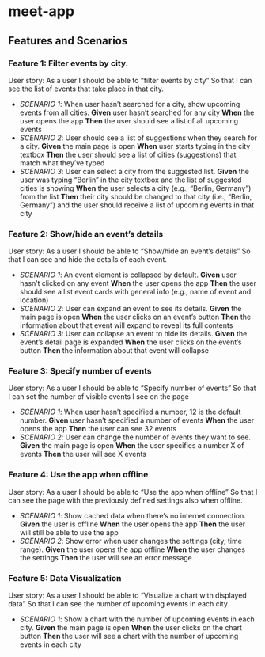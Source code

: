 # meet-app

## Features and Scenarios

### Feature 1: Filter events by city.

User story: As a user I should be able to “filter events by city” So that I can see the list of events that take place in that city.

- _SCENARIO 1_: When user hasn’t searched for a city, show upcoming events from all cities.
  **Given** user hasn’t searched for any city
  **When** the user opens the app
  **Then** the user should see a list of all upcoming events
- _SCENARIO 2_: User should see a list of suggestions when they search for a city.
  **Given** the main page is open
  **When** user starts typing in the city textbox
  **Then** the user should see a list of cities (suggestions) that match what they’ve typed
- _SCENARIO 3_: User can select a city from the suggested list.
  **Given** the user was typing “Berlin” in the city textbox and the list of suggested cities is showing
  **When** the user selects a city (e.g., “Berlin, Germany”) from the list
  **Then** their city should be changed to that city (i.e., “Berlin, Germany”) and the user should receive a list of upcoming events in that city

### Feature 2: Show/hide an event’s details

User story: As a user I should be able to “Show/hide an event’s details” So that I can see and hide the details of each event.

- _SCENARIO 1_: An event element is collapsed by default.
  **Given** user hasn’t clicked on any event
  **When** the user opens the app
  **Then** the user should see a list event cards with general info (e.g., name of event and location)
- _SCENARIO 2_: User can expand an event to see its details.
  **Given** the main page is open
  **When** the user clicks on an event’s button
  **Then** the information about that event will expand to reveal its full contents
- _SCENARIO 3_: User can collapse an event to hide its details.
  **Given** the event’s detail page is expanded
  **When** the user clicks on the event’s button
  **Then** the information about that event will collapse

### Feature 3: Specify number of events

User story: As a user I should be able to “Specify number of events” So that I can set the number of visible events I see on the page

- _SCENARIO 1_: When user hasn’t specified a number, 12 is the default number.
  **Given** user hasn’t specified a number of events
  **When** the user opens the app
  **Then** the user can see 32 events
- _SCENARIO 2_: User can change the number of events they want to see.
  **Given** the main page is open
  **When** the user specifies a number X of events
  **Then** the user will see X events

### Feature 4: Use the app when offline

User story: As a user I should be able to “Use the app when offline” So that I can see the page with the previously defined settings also when offline.

- _SCENARIO 1_: Show cached data when there’s no internet connection.
  **Given** the user is offline
  **When** the user opens the app
  **Then** the user will still be able to use the app
- _SCENARIO 2_: Show error when user changes the settings (city, time range).
  **Given** the user opens the app offline
  **When** the user changes the settings
  **Then** the user will see an error message

### Feature 5: Data Visualization

User story: As a user I should be able to “Visualize a chart with displayed data” So that I can see the number of upcoming events in each city

- _SCENARIO 1_: Show a chart with the number of upcoming events in each city.
  **Given** the main page is open
  **When** the user clicks on the chart button
  **Then** the user will see a chart with the number of upcoming events in each city
